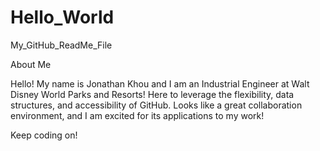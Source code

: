 # Hello_World
My_GitHub_ReadMe_File

About Me

Hello! My name is Jonathan Khou and I am an Industrial Engineer at Walt Disney World Parks and Resorts!
Here to leverage the flexibility, data structures, and accessibility of GitHub. Looks like a great collaboration environment, and I am excited for its applications to my work!

Keep coding on!
